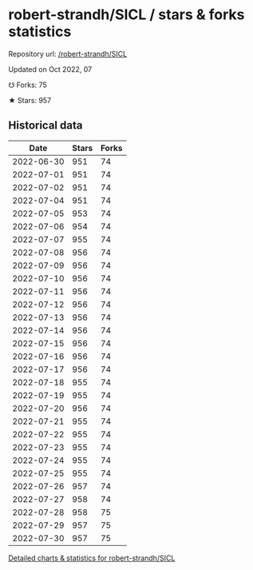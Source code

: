 # robert-strandh/SICL / stars & forks statistics

Repository url: [/robert-strandh/SICL](https://github.com/robert-strandh/SICL)

Updated on Oct 2022, 07

☋ Forks: 75

★ Stars: 957

## Historical data
| Date | Stars | Forks |
|------|-------|-------|
| 2022-06-30 | 951 | 74 | 
| 2022-07-01 | 951 | 74 | 
| 2022-07-02 | 951 | 74 | 
| 2022-07-04 | 951 | 74 | 
| 2022-07-05 | 953 | 74 | 
| 2022-07-06 | 954 | 74 | 
| 2022-07-07 | 955 | 74 | 
| 2022-07-08 | 956 | 74 | 
| 2022-07-09 | 956 | 74 | 
| 2022-07-10 | 956 | 74 | 
| 2022-07-11 | 956 | 74 | 
| 2022-07-12 | 956 | 74 | 
| 2022-07-13 | 956 | 74 | 
| 2022-07-14 | 956 | 74 | 
| 2022-07-15 | 956 | 74 | 
| 2022-07-16 | 956 | 74 | 
| 2022-07-17 | 956 | 74 | 
| 2022-07-18 | 955 | 74 | 
| 2022-07-19 | 955 | 74 | 
| 2022-07-20 | 956 | 74 | 
| 2022-07-21 | 955 | 74 | 
| 2022-07-22 | 955 | 74 | 
| 2022-07-23 | 955 | 74 | 
| 2022-07-24 | 955 | 74 | 
| 2022-07-25 | 955 | 74 | 
| 2022-07-26 | 957 | 74 | 
| 2022-07-27 | 958 | 74 | 
| 2022-07-28 | 958 | 75 | 
| 2022-07-29 | 957 | 75 | 
| 2022-07-30 | 957 | 75 | 


[Detailed charts & statistics for robert-strandh/SICL](https://reviewgithub.com/rep/robert-strandh/SICL)
